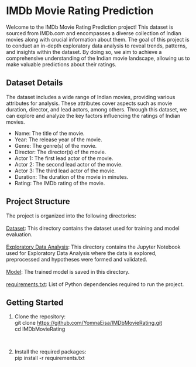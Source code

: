 # IMDb Movie Rating Prediction
Welcome to the IMDb Movie Rating Prediction project! This dataset is sourced from IMDb.com and encompasses a diverse collection of Indian movies along with crucial information about them. The goal of this project is to conduct an in-depth exploratory data analysis to reveal trends, patterns, and insights within the dataset. By doing so, we aim to achieve a comprehensive understanding of the Indian movie landscape, allowing us to make valuable predictions about their ratings.

## Dataset Details
The dataset includes a wide range of Indian movies, providing various attributes for analysis. These attributes cover aspects such as movie duration, director, and lead actors, among others. Through this dataset, we can explore and analyze the key factors influencing the ratings of Indian movies.

- Name: The title of the movie.
- Year: The release year of the movie.
- Genre: The genre(s) of the movie.
- Director: The director(s) of the movie.
- Actor 1: The first lead actor of the movie.
- Actor 2: The second lead actor of the movie.
- Actor 3: The third lead actor of the movie.
- Duration: The duration of the movie in minutes.
- Rating: The IMDb rating of the movie.


## Project Structure
The project is organized into the following directories:<br>
<br>[Dataset](https://github.com/YomnaEisa/Codsoft/tree/main/CreditCardFraudDetection/Dataset): This directory contains the dataset used for training and model evaluation.<br>
<br>[Exploratory Data Analysis](https://github.com/YomnaEisa/Codsoft/tree/main/IMDbMovieRating/Exploratory%20Data%20Analysis): This directory contains the Jupyter Notebook used for Exploratory Data Analysis where the data is explored, preprocessed and hypotheses were formed and validated.<br>
<br>[Model](https://github.com/YomnaEisa/Codsoft/tree/main/IMDbMovieRating/Model): The trained model is saved in this directory.<br>
<br>[requirements.txt](https://github.com/YomnaEisa/Codsoft/blob/main/IMDbMovieRating/requirements.txt): List of Python dependencies required to run the project.<br>

## Getting Started
1. Clone the repository:<br>
   git clone https://github.com/YomnaEisa/IMDbMovieRating.git<br>
   cd IMDbMovieRating
<br>

2. Install the required packages:<br>
   pip install -r requirements.txt
